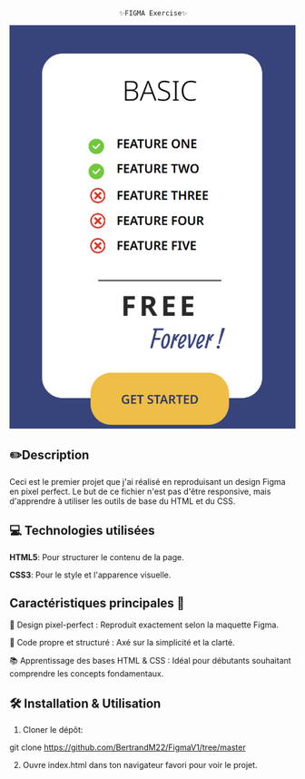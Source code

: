                                ✨FIGMA Exercise✨


![preview](assets/preview.png)





## ✏️Description
Ceci est le premier projet que j'ai réalisé en reproduisant un design Figma en pixel perfect. Le but de ce fichier n'est pas d'être responsive, mais d'apprendre à utiliser les outils de base du HTML et du CSS.

## 💻 Technologies utilisées
**HTML5**: Pour structurer le contenu de la page.

**CSS3**: Pour le style et l'apparence visuelle.

## Caractéristiques principales 🚀
🎯 Design pixel-perfect : Reproduit exactement selon la maquette Figma.

🎨 Code propre et structuré : Axé sur la simplicité et la clarté.

📚 Apprentissage des bases HTML & CSS : Idéal pour débutants souhaitant comprendre les concepts fondamentaux.

## 🛠️ Installation & Utilisation

1. Cloner le dépôt:

git clone https://github.com/BertrandM22/FigmaV1/tree/master


2. Ouvre index.html dans ton navigateur favori pour voir le projet.